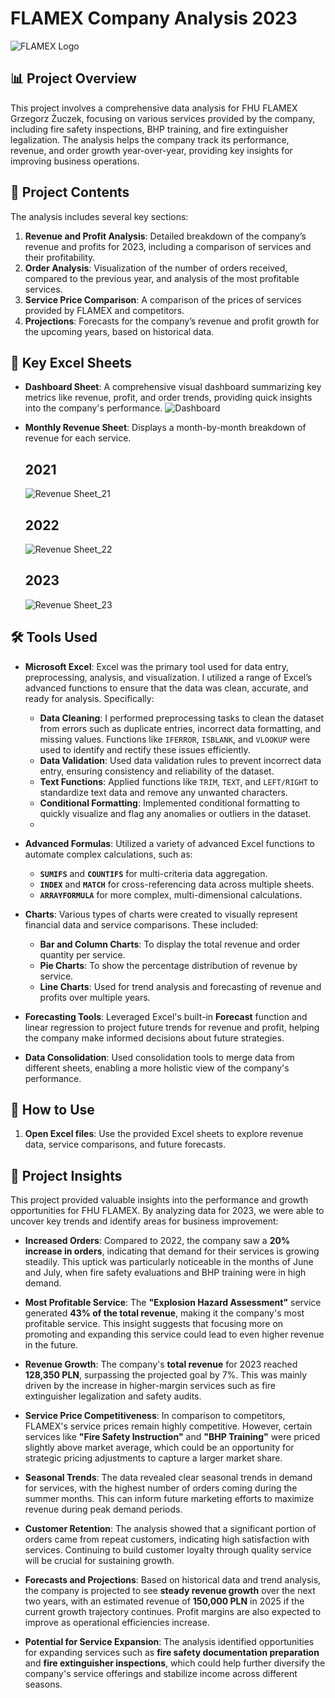 # FLAMEX Company Analysis 2023

![FLAMEX Logo](https://github.com/SnajperHS/Flamex/blob/main/Assets/logo.PNG?raw=true)

## 📊 Project Overview

This project involves a comprehensive data analysis for FHU FLAMEX Grzegorz Żuczek, focusing on various services provided by the company, including fire safety inspections, BHP training, and fire extinguisher legalization. The analysis helps the company track its performance, revenue, and order growth year-over-year, providing key insights for improving business operations.

## 📑 Project Contents

The analysis includes several key sections:

1. **Revenue and Profit Analysis**: Detailed breakdown of the company’s revenue and profits for 2023, including a comparison of services and their profitability.
2. **Order Analysis**: Visualization of the number of orders received, compared to the previous year, and analysis of the most profitable services.
3. **Service Price Comparison**: A comparison of the prices of services provided by FLAMEX and competitors.
4. **Projections**: Forecasts for the company’s revenue and profit growth for the upcoming years, based on historical data.


## 📅 Key Excel Sheets

- **Dashboard Sheet**: A comprehensive visual dashboard summarizing key metrics like revenue, profit, and order trends, providing quick insights into the company's performance.
  ![Dashboard](https://github.com/SnajperHS/Flamex/blob/main/Assets/dashboard.PNG?raw=true)
  
- **Monthly Revenue Sheet**: Displays a month-by-month breakdown of revenue for each service.
   
  ## 2021
  
  ![Revenue Sheet_21](https://github.com/SnajperHS/Flamex/blob/main/Assets/21.PNG?raw=true)
  
  ## 2022
  
  ![Revenue Sheet_22](https://github.com/SnajperHS/Flamex/blob/main/Assets/22.PNG?raw=true)
  
  ## 2023
  
  ![Revenue Sheet_23](https://github.com/SnajperHS/Flamex/blob/main/Assets/23.PNG?raw=true)


## 🛠 Tools Used

- **Microsoft Excel**: Excel was the primary tool used for data entry, preprocessing, analysis, and visualization. I utilized a range of Excel’s advanced functions to ensure that the data was clean, accurate, and ready for analysis. Specifically:
  - **Data Cleaning**: I performed preprocessing tasks to clean the dataset from errors such as duplicate entries, incorrect data formatting, and missing values. Functions like `IFERROR`, `ISBLANK`, and `VLOOKUP` were used to identify and rectify these issues efficiently.
  - **Data Validation**: Used data validation rules to prevent incorrect data entry, ensuring consistency and reliability of the dataset.
  - **Text Functions**: Applied functions like `TRIM`, `TEXT`, and `LEFT/RIGHT` to standardize text data and remove any unwanted characters.
  - **Conditional Formatting**: Implemented conditional formatting to quickly visualize and flag any anomalies or outliers in the dataset.
  -  
- **Advanced Formulas**: Utilized a variety of advanced Excel functions to automate complex calculations, such as:
  - **`SUMIFS`** and **`COUNTIFS`** for multi-criteria data aggregation.
  - **`INDEX`** and **`MATCH`** for cross-referencing data across multiple sheets.
  - **`ARRAYFORMULA`** for more complex, multi-dimensional calculations.
  
- **Charts**: Various types of charts were created to visually represent financial data and service comparisons. These included:
  - **Bar and Column Charts**: To display the total revenue and order quantity per service.
  - **Pie Charts**: To show the percentage distribution of revenue by service.
  - **Line Charts**: Used for trend analysis and forecasting of revenue and profits over multiple years.
  
- **Forecasting Tools**: Leveraged Excel's built-in **Forecast** function and linear regression to project future trends for revenue and profit, helping the company make informed decisions about future strategies.
  
- **Data Consolidation**: Used consolidation tools to merge data from different sheets, enabling a more holistic view of the company's performance.


## 🚀 How to Use

1. **Open Excel files**: Use the provided Excel sheets to explore revenue data, service comparisons, and future forecasts.

## 🌟 Project Insights

This project provided valuable insights into the performance and growth opportunities for FHU FLAMEX. By analyzing data for 2023, we were able to uncover key trends and identify areas for business improvement:

- **Increased Orders**: Compared to 2022, the company saw a **20% increase in orders**, indicating that demand for their services is growing steadily. This uptick was particularly noticeable in the months of June and July, when fire safety evaluations and BHP training were in high demand.
  
- **Most Profitable Service**: The **"Explosion Hazard Assessment"** service generated **43% of the total revenue**, making it the company's most profitable service. This insight suggests that focusing more on promoting and expanding this service could lead to even higher revenue in the future.

- **Revenue Growth**: The company's **total revenue** for 2023 reached **128,350 PLN**, surpassing the projected goal by 7%. This was mainly driven by the increase in higher-margin services such as fire extinguisher legalization and safety audits.

- **Service Price Competitiveness**: In comparison to competitors, FLAMEX's service prices remain highly competitive. However, certain services like **"Fire Safety Instruction"** and **"BHP Training"** were priced slightly above market average, which could be an opportunity for strategic pricing adjustments to capture a larger market share.

- **Seasonal Trends**: The data revealed clear seasonal trends in demand for services, with the highest number of orders coming during the summer months. This can inform future marketing efforts to maximize revenue during peak demand periods.

- **Customer Retention**: The analysis showed that a significant portion of orders came from repeat customers, indicating high satisfaction with services. Continuing to build customer loyalty through quality service will be crucial for sustaining growth.

- **Forecasts and Projections**: Based on historical data and trend analysis, the company is projected to see **steady revenue growth** over the next two years, with an estimated revenue of **150,000 PLN** in 2025 if the current growth trajectory continues. Profit margins are also expected to improve as operational efficiencies increase.

- **Potential for Service Expansion**: The analysis identified opportunities for expanding services such as **fire safety documentation preparation** and **fire extinguisher inspections**, which could help further diversify the company's service offerings and stabilize income across different seasons.

